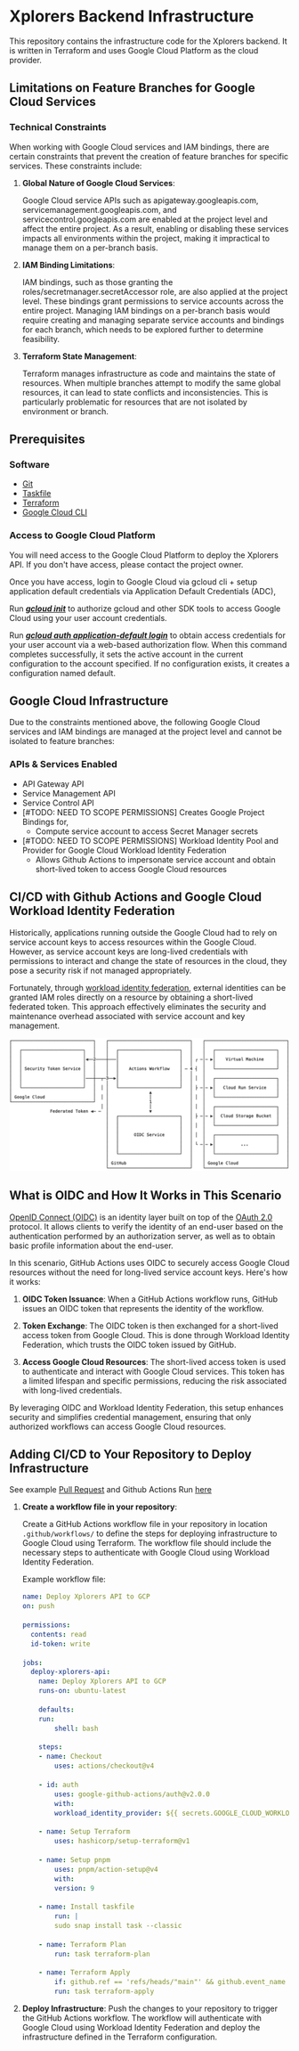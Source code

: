 # Xplorers Backend Infrastructure

This repository contains the infrastructure code for the Xplorers backend. It is written in Terraform and uses Google Cloud Platform as the cloud provider.

## Limitations on Feature Branches for Google Cloud Services

### Technical Constraints

When working with Google Cloud services and IAM bindings, there are certain constraints that prevent the creation of feature branches for specific services. These constraints include:

1. **Global Nature of Google Cloud Services**:

    Google Cloud service APIs such as apigateway.googleapis.com, servicemanagement.googleapis.com, and servicecontrol.googleapis.com are enabled at the project level and affect the entire project. As a result, enabling or disabling these services impacts all environments within the project, making it impractical to manage them on a per-branch basis.

2. **IAM Binding Limitations**:

    IAM bindings, such as those granting the roles/secretmanager.secretAccessor role, are also applied at the project level. These bindings grant permissions to service accounts across the entire project. Managing IAM bindings on a per-branch basis would require creating and managing separate service accounts and bindings for each branch, which needs to be explored further to determine feasibility.

3. **Terraform State Management**:

    Terraform manages infrastructure as code and maintains the state of resources. When multiple branches attempt to modify the same global resources, it can lead to state conflicts and inconsistencies. This is particularly problematic for resources that are not isolated by environment or branch.

## Prerequisites

### Software

-   [Git](https://git-scm.com/downloads)
-   [Taskfile](https://taskfile.dev/#/installation)
-   [Terraform](https://learn.hashicorp.com/tutorials/terraform/install-cli)
-   [Google Cloud CLI](https://cloud.google.com/sdk/docs/install)

### Access to Google Cloud Platform

You will need access to the Google Cloud Platform to deploy the Xplorers API. If you don't have access, please contact the project owner.

Once you have access, login to Google Cloud via gcloud cli + setup application default credentials via Application Default Credentials (ADC),

Run [**_gcloud init_**](https://cloud.google.com/sdk/gcloud/reference/init) to authorize gcloud and other SDK tools to access Google Cloud using your user account credentials.

Run [**_gcloud auth application-default login_**](https://cloud.google.com/sdk/gcloud/reference/auth/login) to obtain access credentials for your user account via a web-based authorization flow. When this command completes successfully, it sets the active account in the current configuration to the account specified. If no configuration exists, it creates a configuration named default.

## Google Cloud Infrastructure

Due to the constraints mentioned above, the following Google Cloud services and IAM bindings are managed at the project level and cannot be isolated to feature branches:

### APIs & Services Enabled

-   API Gateway API
-   Service Management API
-   Service Control API
-   [#TODO: NEED TO SCOPE PERMISSIONS] Creates Google Project Bindings for,
    -   Compute service account to access Secret Manager secrets
-   [#TODO: NEED TO SCOPE PERMISSIONS] Workload Identity Pool and Provider for Google Cloud Workload Identity Federation
    -  Allows Github Actions to impersonate service account and obtain short-lived token to access Google Cloud resources

## CI/CD with Github Actions and Google Cloud Workload Identity Federation

Historically, applications running outside the Google Cloud had to rely on service account keys to access resources within the Google Cloud. However, as service account keys are long-lived credentials with permissions to interact and change the state of resources in the cloud, they pose a security risk if not managed appropriately.


Fortunately, through [workload identity federation](https://cloud.google.com/iam/docs/workload-identity-federation), external identities can be granted IAM roles directly on a resource by obtaining a short-lived federated token. This approach effectively eliminates the security and maintenance overhead associated with service account and key management.

![CI/CD](./assets/ci-cd.svg)

## What is OIDC and How It Works in This Scenario

[OpenID Connect (OIDC)](https://openid.net/developers/how-connect-works/) is an identity layer built on top of the [OAuth 2.0](https://oauth.net/2/) protocol. It allows clients to verify the identity of an end-user based on the authentication performed by an authorization server, as well as to obtain basic profile information about the end-user.

In this scenario, GitHub Actions uses OIDC to securely access Google Cloud resources without the need for long-lived service account keys. Here's how it works:

1. **OIDC Token Issuance**: When a GitHub Actions workflow runs, GitHub issues an OIDC token that represents the identity of the workflow.

2. **Token Exchange**: The OIDC token is then exchanged for a short-lived access token from Google Cloud. This is done through Workload Identity Federation, which trusts the OIDC token issued by GitHub.

3. **Access Google Cloud Resources**: The short-lived access token is used to authenticate and interact with Google Cloud services. This token has a limited lifespan and specific permissions, reducing the risk associated with long-lived credentials.

By leveraging OIDC and Workload Identity Federation, this setup enhances security and simplifies credential management, ensuring that only authorized workflows can access Google Cloud resources.

## Adding CI/CD to Your Repository to Deploy Infrastructure

See example [Pull Request](https://github.com/xplorer-io/xplorers-api/pull/8) and Github Actions Run [here](https://github.com/xplorer-io/xplorers-api/actions/runs/11030637674/job/30793473258)

1. **Create a workflow file in your repository**:

    Create a GitHub Actions workflow file in your repository in location `.github/workflows/` to define the steps for deploying infrastructure to Google Cloud using Terraform. The workflow file should include the necessary steps to authenticate with Google Cloud using Workload Identity Federation.

    Example workflow file:
    ```yaml
    name: Deploy Xplorers API to GCP
    on: push

    permissions:
      contents: read
      id-token: write

    jobs:
      deploy-xplorers-api:
        name: Deploy Xplorers API to GCP
        runs-on: ubuntu-latest

        defaults:
        run:
            shell: bash

        steps:
        - name: Checkout
            uses: actions/checkout@v4

        - id: auth
            uses: google-github-actions/auth@v2.0.0
            with:
            workload_identity_provider: ${{ secrets.GOOGLE_CLOUD_WORKLOAD_IDENTITY_PROVIDER }}

        - name: Setup Terraform
            uses: hashicorp/setup-terraform@v1

        - name: Setup pnpm
            uses: pnpm/action-setup@v4
            with:
            version: 9

        - name: Install taskfile
            run: |
            sudo snap install task --classic

        - name: Terraform Plan
            run: task terraform-plan

        - name: Terraform Apply
            if: github.ref == 'refs/heads/"main"' && github.event_name == 'push'
            run: task terraform-apply
    ```

5. **Deploy Infrastructure**:
    Push the changes to your repository to trigger the GitHub Actions workflow. The workflow will authenticate with Google Cloud using Workload Identity Federation and deploy the infrastructure defined in the Terraform configuration.
